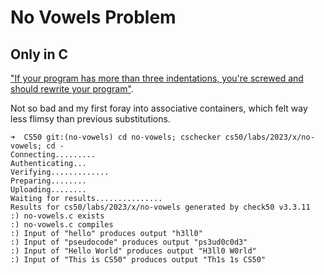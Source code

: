 # No Vowels Problem

## Only in C

["If your program has more than three indentations, you're screwed and should rewrite your program"](https://www.kernel.org/doc/html/v4.10/process/coding-style.html).

Not so bad and my first foray into associative containers, which felt way less
flimsy than previous substitutions.

```
➜  CS50 git:(no-vowels) cd no-vowels; cschecker cs50/labs/2023/x/no-vowels; cd -
Connecting.........
Authenticating...
Verifying.............
Preparing........
Uploading........
Waiting for results...............
Results for cs50/labs/2023/x/no-vowels generated by check50 v3.3.11
:) no-vowels.c exists
:) no-vowels.c compiles
:) Input of "hello" produces output "h3ll0"
:) Input of "pseudocode" produces output "ps3ud0c0d3"
:) Input of "Hello World" produces output "H3ll0 W0rld"
:) Input of "This is CS50" produces output "Th1s 1s CS50"
```
